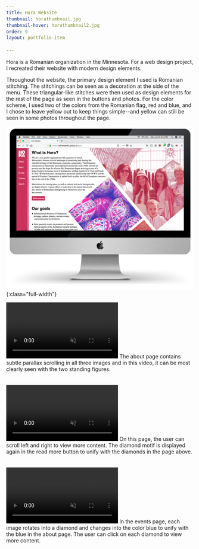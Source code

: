 ```yaml
---
title: Hora Website
thumbnail: horathumbnail.jpg
thumbnail-hover: horathumbnail2.jpg
order: 9
layout: portfolio-item

---
```

Hora is a Romanian organization in the Minnesota. For a web design project, I recreated their website with modern design elements.

Throughout the website, the primary design element I used is Romanian stitching. The stitchings can be seen as a decoration at the side of the menu. These triangular-like stitches were then used as design elements for the rest of the page as seen in the buttons and photos. For the color scheme, I used two of the colors from the Romanian flag, red and blue, and I chose to leave yellow out to keep things simple--and yellow can still be seen in some photos throughout the page.

![Mac](/assets/images/horamac.png){:class="full-width"}

<video class="full-width" id="video1" autoplay loop muted>
  <source src="assets/videos/horavideo1.mp4" type="video/mp4">
</video>
<script>
    document.getElementById('video1').play();
</script>
The about page contains subtle parallax scrolling in all three images and in this video, it can be most clearly seen with the two standing figures.
<br><br><br>
<video class="full-width" id="video2" autoplay loop muted>
  <source src="assets/videos/horavideo2.mp4" type="video/mp4">
</video>
<script>
    document.getElementById('video2').play();
</script>
On this page, the user can scroll left and right to view more content. The diamond motif is displayed again in the read more button to unify with the diamonds in the page above.
<br><br><br>
<video class="full-width" id="video3" autoplay loop muted>
  <source src="assets/videos/horavideo3.mp4" type="video/mp4">
</video>
<script>
    document.getElementById('video3').play();
</script>
In the events page, each image rotates into a diamond and changes into the color blue to unify with the blue in the about page. The user can click on each diamond to view more content.
